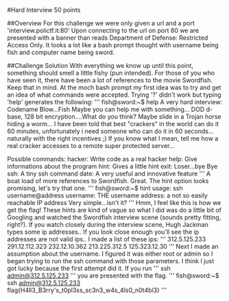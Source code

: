 #Hard Interview 50 points

##Overview
For this challenge we were only given a url and a port 'interview.polictf.it:80' 
Upon connecting to the url on port 80 we are presented with a banner than reads Department of Defense: Restricted Access Only. It looks a lot like a bash prompt thought with username being fish and computer name being sword.

##Challenge Solution
With everything we know up until this point, something should smell a little fishy (pun intended). For those of you who have seen it, there have been a lot of references to the movie Swordfish. Keep that in mind. At the moch bash prompt my first idea was to try and get an idea of what commands were accepted. Trying '?' didn't work but typing 'help' generates the following:
'''
fish@sword:~$ help
 A very hard interview: Codename Blow...Fish
Maybe you can help me with something...
DOD d-base, 128 bit encryption....What do you think?
Maybe slide in a Trojan horse hiding a worm...
I have been told that best "crackers" in the world can do it 60 minutes, unfortunately i need someone who can do it in 60 seconds... naturally with the right incentives ;) 
If you know what I mean, tell me how a real cracker accesses to a remote super protected server...

Possible commands:
	  hacker: Write code as a real hacker
	    help: Give informations about the program
	    hint: Gives a little hint
	    exit: Loser...bye Bye
	     ssh: A tiny ssh command
	    date: A very useful and innovative feature
'''
A boat load of more references to Swordfish. Great. The hint option looks promising, let's try that one.
'''
fish@sword:~$ hint
 usage:  ssh username@address
    username: THE username
    address: a not so easily reachable IP address
Very simple...isn't it?
'''
Hmm, I feel like this is how we get the flag! These hints are kind of vague so what I did was do a little bit of Googling and watched the Swordfish interview scene (sounds pretty fitting, right?). If you watch closely during the interview scene, Hugh Jackman types some ip addresses.. If you look close enough you'll see the ip addresses are not valid ips.. I made a list of these ips:
'''
312.5.125.233
291.12.112.323
232.12.10.362
213.225.312.5
125.323.12.30
'''
Next I made an assumption about the username. I figured it was either root or admin so I began trying to run the ssh command with those parameters. I think I just got lucky because the first attempt did it. If you run ''' ssh admin@312.5.125.233 ''' you are presented with the flag.
'''
fish@sword:~$ ssh admin@312.5.125.233
 flag{H4ll3_B3rry's_t0pl3ss_sc3n3_w4s_4ls0_n0t4bl3}
'''
